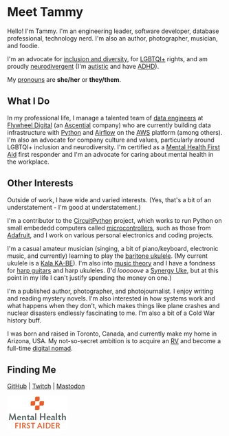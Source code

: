# Meet Tammy

Hello! I'm Tammy. I'm an engineering leader, software developer, database
professional, technology nerd. I'm also an author, photographer, musician, and
foodie.

I'm an advocate for [inclusion and diversity][dei], for [LGBTQI+][lgbtqi] rights, and am
proudly [neurodivergent][neurodivergent] (I'm [autistic][autistic] and have [ADHD][adhd]).

My [pronouns][pronouns] are **she/her** or **they/them**.

## What I Do

In my professional life, I manage a talented team of [data engineers][dataeng] at
[Flywheel Digital][flywheel] (an [Ascential][ascential] company) who are currently
building data infrastructure with [Python][python] and [Airflow][airflow] on the
[AWS][aws] platform (among others). I'm also an advocate for company culture and
values, particularly around LGBTQI+ inclusion and neurodiversity. I'm certified
as a [Mental Health First Aid][mhfa] first responder and I'm an advocate for
caring about mental health in the workplace.

## Other Interests

Outside of work, I have wide and varied interests. (Yes, that's a bit of an
understatement - I'm good at understatement.)

I'm a contributor to the [CircuitPython][circuitpython] project, which works to
run Python on small embededd computers called
[microcontrollers][microcontrollers], such as those from [Adafruit], and I work
on various personal electronics and coding projects.

I'm a casual amateur musician (singing, a bit of piano/keyboard, electronic
music, and currently) learning to play the [baritone ukulele][bariuke]. (My
current ukulele is a [Kala KA-BE][kalakabe]). I'm also into
[music theory][musictheory] and I have a fondness for [harp guitars][harpguitar]
and harp ukuleles. (I'd _looooove_ a [Synergy Uke][synuke], but at this point
in my life I can't justify spending the money on one.)

I'm a published author, photographer, and photojournalist. I enjoy writing
and reading mystery novels. I'm also interested in how systems work and
what happens when they don't, which makes things like plane crashes and
nuclear disasters endlessly fascinating to me. I'm also a bit of a Cold War
history buff.

I was born and raised in Toronto, Canada, and currently make my home in
Arizona, USA. My not-so-secret ambition is to acquire an [RV][rv] and become
a full-time [digital nomad][nomad].

## Finding Me

[GitHub][tmtgh] | [Twitch][twitch] | [Mastodon][tmtmast]

![Mental Health First Aider](./MHFAider.png "Mental Health First Aider")

[adafruit]: https://adafruit.com/
[adhd]: https://en.wikipedia.org/wiki/Attention_deficit_hyperactivity_disorder
[airflow]: https://airflow.apache.org/
[ascential]: https://ascential.com/
[autistic]: https://en.wikipedia.org/wiki/Autism_spectrum
[aws]: https://aws.amazon.com/what-is-aws/
[bariuke]: https://www.musicianauthority.com/intro-to-baritone-ukulele/
[circuitpython]: https://circuitpython.org/
[dataeng]: https://en.wikipedia.org/wiki/Data_engineering
[dei]: https://en.wikipedia.org/wiki/Diversity,_equity,_and_inclusion
[flywheel]: https://flywheeldigital.com/
[harpguitar]: https://en.wikipedia.org/wiki/Harp_guitar
[kalakabe]: https://kalabrand.com/products/ka-be
[lgbtqi]: https://en.wikipedia.org/wiki/LGBT
[mhfa]: https://www.mentalhealthfirstaid.org/
[microcontrollers]: https://en.wikipedia.org/wiki/Microcontroller
[musictheory]: https://en.wikipedia.org/wiki/Music_theory
[neurodivergent]: https://en.wikipedia.org/wiki/Neurodiversity
[nomad]: https://en.wikipedia.org/wiki/Digital_nomad
[pronouns]: https://pronouns.org/what-and-why
[python]: https://python.org/
[rv]: https://en.wikipedia.org/wiki/Recreational_vehicle
[synuke]: https://emeraldguitars.com/models/synergy-uke/
[tmtgh]: https://github.com/tammymakesthings
[tmtmast]: https://techhub.social/@tammymakesthings
[twitch]: https://twitch.tv/tammymakesthings
